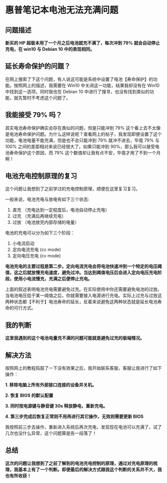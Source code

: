 # 惠普笔记本电池无法充满问题
## 问题描述
**新买的 HP 超极本用了一个月之后电池就充不满了，每次冲到 79% 就会自动停止充电，在 win10 与 Debian 10 中的表现相同。**

## 延长寿命保护的问题？
在网上搜索了下这个问题，有人说这可能是系统中设置了电池【寿命保护】的功能。按照网上的描述，我需要在 Win10 中关闭这一功能，结果我却没有在 Win10 中找到这一选项。同时我也在 Debian 10 中进行了搜寻，也没有找到类似的功能，就先暂时不考虑这个问题了。

## 我能接受 79% 吗？
其实电池寿命保护确实会存在类似的问题，但是只能冲到 79% 这个看上去不太像是电池寿命保护问题。为什么这样说呢？查看网上的帖子，我发现即便设置了这个功能，电池电量不能充满，但是也不会只能冲到 79% 就冲不进去，毕竟 79% 与 100% 之间的差距相对来说已经很大了。如果只能冲到 90%，那么我可以接受电池寿命保护这个原因，而 79% 这个数值却让我有点不安，毕竟才用了不到一个月啊！

## 电池充电控制原理的复习
这个问题让我想到了之前学过的充电控制原理，顺便在这里复习复习。

一般来说，电池充电与放电有如下三个状态:

1. 直充 （充电达到一定程度后，电池自动停止充电）
2. 过充 （充满后再继续充电）
3. 过放  （电池放完内部存储的电量）

电池的充电可以分为如下三个阶段：

1. 小电流启动
2. 定向电流充电 (cc mode)
3. 定向电压充电 (cv mode)

**电池充电的主要过程是第二步。定向电流充电会将电池快速冲到一个特定的电压阈值，这之后就放慢充电速度，避免过冲。当达到阈值电压后会进入定向电压充电阶段，使用小电流慢充，充满之后便停止充电。**

上面的叙述表明电池充电需要避免过充。在实际使用中你还需要避免电池的过放。当电池电压低于某一阈值之后，你就需要接入电源进行充电。实际上过充与过放这两种状态都【不利于】电池寿命的延长，反着来说避免这两种状态就是延长电池寿命的可行方式。

## 我的判断
**这里我遇到的这个电池电量充不满的问题可能就是避免过充的极端情况。**

## 解决方法
按照网上的教程捣鼓了一下没有效果之后，我开始联系客服，客服让我进行了如下操作：


**1. 移除电脑上所有外部接口连接的设备并关机。**

**2. 恢复 BIOS 的默认配置**

**3. 同时按电源键与静音键 30s 释放静电，重新充电。**

**4. 第三步完成后恢复正常则不用再进行其它操作，无效则需要更新 BIOS**

我按照前三步去操作，重新进入系统后再次充电，发现现在电池可以充满了，试了几次也没什么异常，这个问题算是告一段落了！


## 总结
**这次的问题让我想到了之前了解到的电池充电控制的原理，通过对充电原理的梳理，我基本上有了一个判断。即便最后的解决方式跟我这个判断的关系并不大，我也有所收获！**

